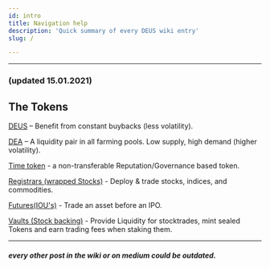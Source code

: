 ```yaml
---
id: intro
title: Navigation help
description: 'Quick summary of every DEUS wiki entry'
slug: /

---
```


___

### (updated 15.01.2021)
## The Tokens
[DEUS](deus.md) – Benefit from constant buybacks (less volatility).

[DEA](dea) – A liquidity pair in all farming pools. Low supply, high demand (higher volatility).

[Time token](timetoken) - a non-transferable Reputation/Governance based token. 

[Registrars (wrapped Stocks)](stocks) - Deploy & trade stocks, indices, and commodities.

[Futures(IOU's)](futures) - Trade an asset before an IPO.

[Vaults (Stock backing)](vaults) - Provide Liquidity for stocktrades, mint sealed Tokens and earn trading fees when staking them.




___
##### every other post in the wiki or on medium could be outdated.
